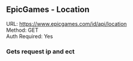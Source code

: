 ## EpicGames - Location

URL: https://www.epicgames.com/id/api/location \
Method: GET \
Auth Required: Yes

### Gets request ip and ect